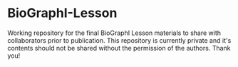 # BioGraphI-Lesson
Working repository for the final BioGraphI Lesson materials to share with collaborators prior to publication. This repository is currently private and it's contents should not be shared without the permission of the authors. Thank you!
